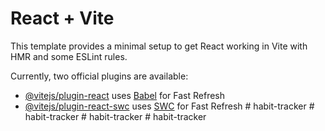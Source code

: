 # React + Vite

This template provides a minimal setup to get React working in Vite with HMR and some ESLint rules.

Currently, two official plugins are available:

- [@vitejs/plugin-react](https://github.com/vitejs/vite-plugin-react/blob/main/packages/plugin-react/README.md) uses [Babel](https://babeljs.io/) for Fast Refresh
- [@vitejs/plugin-react-swc](https://github.com/vitejs/vite-plugin-react-swc) uses [SWC](https://swc.rs/) for Fast Refresh
#   h a b i t - t r a c k e r  
 #   h a b i t - t r a c k e r  
 #   h a b i t - t r a c k e r  
 #   h a b i t - t r a c k e r  
 